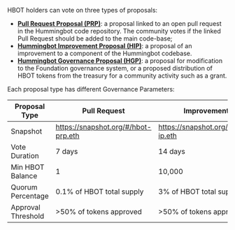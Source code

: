 HBOT holders can vote on three types of proposals:

* [**Pull Request Proposal (PRP)**](prp): a proposal linked to an open pull request in the Hummingbot code repository. The community votes if the linked Pull Request should be added to the main code-base; 
* [**Hummingbot Improvement Proposal (HIP)**](hip): a proposal of an improvement to a component of the Hummingbot codebase.
* [**Hummingbot Governance Proposal (HGP)**](hgp): a proposal for modification to the Foundation governance system, or a proposed distribution of HBOT tokens from the treasury for a community activity such as a grant.

Each proposal type has different Governance Parameters:

| Proposal Type                | Pull Request              | Improvement             | Governance               |
| ---------------------------- | ------------------------- | ----------------------- | ------------------------ |
| Snapshot                     | https://snapshot.org/#/hbot-prp.eth | https://snapshot.org/#/hbot-ip.eth | https://snapshot.org/#/hbot.eth |
| Vote Duration                | 7 days                    | 14 days                 | 14 days                  |
| Min HBOT Balance             | 1                         | 10,000                  | 50,000                   |
| Quorum Percentage            | 0.1% of HBOT total supply | 3% of HBOT total supply | 10% of HBOT total supply |
| Approval Threshold           | >50% of tokens approved   | >50% of tokens approved | >50% of tokens approved  |

